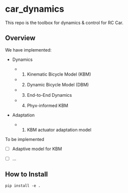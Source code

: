 # car_dynamics
This repo is the toolbox for dynamics & control for RC Car.

## Overview
We have implemented:

- Dynamics
  - 1. Kinematic Bicycle Model (KBM)
  - 2. Dynamic Bicycle Model (DBM)
  - 3. End-to-End Dynamics
  - 4. Phyx-informed KBM

- Adaptation 
  - 1. KBM actuator adaptation model

To be implemented

- [ ] Adaptive model for KBM
- [ ] ...



## How to Install
```
pip install -e .
```